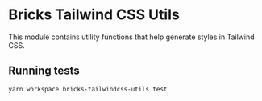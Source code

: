 # Bricks Tailwind CSS Utils

This module contains utility functions that help generate styles in Tailwind CSS.

## Running tests

`yarn workspace bricks-tailwindcss-utils test`
